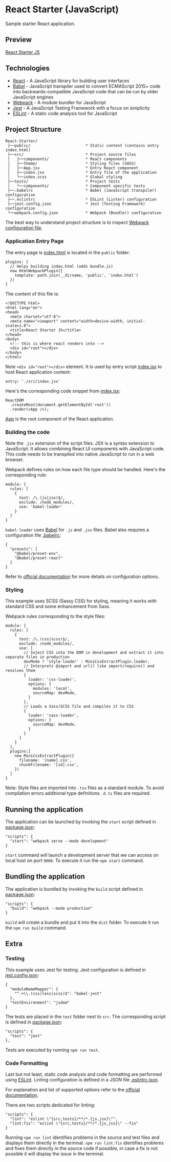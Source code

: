 # React Starter (JavaScript)

Sample starter React application.

## Preview

[React Starter JS](https://github.com/Iulian-Stan/React-Starter-JS/)

## Technologies

* [React](https://reactjs.org/) - A JavaScript library for building user interfaces
* [Babel](https://babeljs.io/) - JavaScript transpiler used to convert ECMAScript 2015+ code into backwards-compatible JavaScript code that can be run by older JavaScript engines
* [Webpack](https://webpack.js.org/) - A module bundler for JavaScript
* [Jest](https://jestjs.io/) - A JavaScript Testing Framework with a focus on simplicity
* [ESLint](https://eslint.org/) - A static code analysis tool for JavaScript

## Project Structure

```
React-Starter/
 ├──public/                        * Static content (contains entry index.html) 
 ├──src/                           * Project source files
 |   ├──components/                * React components
 |   ├──theme/                     * Styling files (SASS)
 │   ├──App.jsx                    * Entry React component
 │   ├──index.jsx                  * Entry file of the application
 │   └──index.scss                 * Global styling
 ├──tests/                         * Project tests
 │   └──components/                * Component specific tests
 ├──.babelrc                       * Babel (JavaScript transpiler) configuration
 ├──.eslintrc                      * ESLint (Linter) configuration
 ├──jest.config.json               * Jest (Testing Framework) configuration
 └──webpack.config.json            * Webpack (Bundler) configuration

```

The best way to understand project structure is to inspect [Webpack configuration file](webpack.config.js).

### Application Entry Page

The entry page is [index.html](public/index.html) is located in the `public` folder:
```
plugins: [
  // Helps building index.html (adds bundle.js)
  new HtmlWebpackPlugin({
    template: path.join(__dirname, 'public', 'index.html')
  })
]
```

The content of this file is:
```
<!DOCTYPE html>
<html lang="en">
<head>
  <meta charset="utf-8">
  <meta name="viewport" content="width=device-width, initial-scale=1.0">
  <title>React Starter JS</title>
</head>
<body>
  <!-- this is where react renders into -->
  <div id="root"></div>
</body>
</html>
```

Note `<div id="root"></div>` element. It is used by entry script [index.jsx](src/index.jsx) to host React application content:
```
entry: './src/index.jsx'
```

Here's the corresponding code snippet from [index.jsx](src/index.jsx): 
```
ReactDOM
  .createRoot(document.getElementById('root'))
  .render(<App />);
```

[App](src/App.jsx) is the root component of the React application.

### Building the code

Note the `.jsx` extension of the script files. JSX is a syntax extension to JavaScript. It allows combining React UI components with JavaScript code. This code needs to be transpiled into native JavaScript to run in a web browser. 

Webpack defines rules on how each file type should be handled. Here's the corresponding rule:
```
module: {
  rules: [
    {
      test: /\.(js|jsx)$/,
      exclude: /node_modules/,
      use: 'babel-loader'
    }
  ]
}
```

`babel-loader` uses [Babel](https://babeljs.io/) for `.js` and `.jsx` files. Babel also requires a configuration file [.babelrc](.babelrc):
```
{
  "presets": [
    "@babel/preset-env",
    "@babel/preset-react"
  ]
}
```

Refer to [official documentation](https://babeljs.io/docs/configuration) for more details on configuration options.

### Styling

This example uses SCSS (Sassy CSS) for styling, meaning it works with standard CSS and some enhancement from Sass.

Webpack rules corresponding to the style files:
```
module: {
  rules: [
    {
      test: /\.(css|scss)$/,
      exclude: /node_modules/,
      use: [
        // Inject CSS into the DOM in development and extract it into separate files in production
        devMode ? 'style-loader' : MiniCssExtractPlugin.loader,
        // Interprets @import and url() like import/require() and resolves them
        {
          loader: 'css-loader',
          options: {
            modules: 'local',
            sourceMap: devMode,
          }
        },
        // Loads a Sass/SCSS file and compiles it to CSS
        {
          loader: 'sass-loader',
          options: {
            sourceMap: devMode,
          }
        }
      ]
    }
  ],
  plugins:[
    new MiniCssExtractPlugin({
      filename: '[name].css',
      chunkFilename: '[id].css',
    })
  ]
}
```

Note: Style files are imported into `.tsx` files as a standard module. To avoid compilation errors additional type definitions `.d.ts` files are required.

## Running the application

The application can be launched by invoking the `start` script defined in [package.json](package.json):
```
"scripts": {
  "start": "webpack serve --mode development"
}
```
`start` command will launch a development server that we can access on local host on port `9000`. To execute it run the `npm start` command.

## Bundling the application

The application is bundled by invoking the `build` script defined in [package.json](package.json):
```
"scripts": {
  "build": "webpack --mode production"
}
```
`build` will create a bundle and put it into the `dist` folder. To execute it run the `npm run build` command.

## Extra

### Testing

This example uses Jest for testing. Jest configuration is defined in [jest.config.json](jest.config.json):
```
{
  "moduleNameMapper": {
    "^.+\\.(css|less|scss)$": "babel-jest"
  },
  "testEnvironment": "jsdom"
}
```
The tests are placed in the `test` folder next to `src`. The corresponding script is defined in [package.json](package.json):
```
"scripts": {
  "test": "jest"
},
```
Tests are executed by running `npm run test`.

### Code Formatting

Last but not least, static code analysis and code formatting are performed using [ESLint](https://eslint.org/). Linting configuration is defined in a JSON file [.eslintrc.json](.eslintrc.json).

For explanation and list of supported options refer to the [official documentation](https://jestjs.io/docs/configuration).

There are two scripts dedicated for linting:
```
"scripts": {
  "lint": "eslint \"{src,tests}/**/*.{js,jsx}\"",
  "lint:fix": "eslint \"{src,tests}/**/*.{js,jsx}\" --fix"
}
```
Running `npm run lint` identifies problems in the source and test files and displays them directly in the terminal. `npm run lint:fix` identifies problems and fixes them directly in the source code if possible, in case a fix is not possible it will display the issue in the terminal.